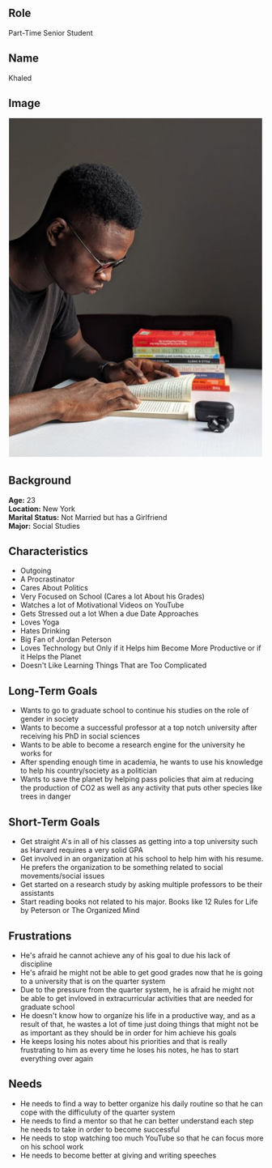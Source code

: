 ## Role
Part-Time Senior Student
## Name
Khaled 
## Image
![Khaled's Picture](/specs/users/collegestudent3.JPG)
## Background
**Age:** 23 </br>
**Location:** New York </br>
**Marital Status:** Not Married but has a Girlfriend </br>
**Major:** Social Studies </br>

## Characteristics
- Outgoing
- A Procrastinator
- Cares About Politics
- Very Focused on School (Cares a lot About his Grades)
- Watches a lot of Motivational Videos on YouTube
- Gets Stressed out a lot When a due Date Approaches
- Loves Yoga
- Hates Drinking
- Big Fan of Jordan Peterson
- Loves Technology but Only if it Helps him Become More Productive or if it Helps the Planet 
- Doesn't Like Learning Things That are Too Complicated

## Long-Term Goals
- Wants to go to graduate school to continue his studies on the role of gender in society
- Wants to become a successful professor at a top notch university after receiving his PhD in social sciences
- Wants to be able to become a research engine for the university he works for
- After spending enough time in academia, he wants to use his knowledge to help his country/society as a politician
- Wants to save the planet by helping pass policies that aim at reducing the production of CO2 as well as any activity that puts other species like trees in danger

## Short-Term Goals
- Get straight A's in all of his classes as getting into a top university such as Harvard requires a very solid GPA
- Get involved in an organization at his school to help him with his resume. He prefers the organization to be something related to social movements/social issues
- Get started on a research study by asking multiple professors to be their assistants
- Start reading books not related to his major. Books like 12 Rules for Life by Peterson or The Organized Mind 

## Frustrations
- He's afraid he cannot achieve any of his goal to due his lack of discipline
- He's afraid he might not be able to get good grades now that he is going to a university that is on the quarter system
- Due to the pressure from the quarter system, he is afraid he might not be able to get invloved in extracurricular activities that are needed for graduate school
- He doesn't know how to organize his life in a productive way, and as a result of that, he wastes a lot of time just doing things that might not be as important as they should be in order for him achieve his goals
- He keeps losing his notes about his priorities and that is really frustrating to him as every time he loses his notes, he has to start everything over again

## Needs
- He needs to find a way to better organize his daily routine so that he can cope with the difficuluty of the quarter system
- He needs to find a mentor so that he can better understand each step he needs to take in order to become successful
- He needs to stop watching too much YouTube so that he can focus more on his school work
- He needs to become better at giving and writing speeches
  
 

